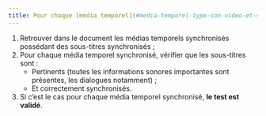 ```yaml
---
title: Pour chaque [média temporel](#media-temporel-type-son-video-et-synchronise) synchronisé pré-enregistré ayant des [sous-titres synchronisés](#sous-titres-synchronises-objet-multimedia), ces sous-titres sont-ils pertinents ?
---
```


1. Retrouver dans le document les médias temporels synchronisés possédant des sous-titres synchronisés ;
2. Pour chaque média temporel synchronisé, vérifier que les sous-titres sont :
      * Pertinents (toutes les informations sonores importantes sont présentes, les dialogues notamment) ;
      * Et correctement synchronisés.
3. Si c’est le cas pour chaque média temporel synchronisé, **le test est validé**.
